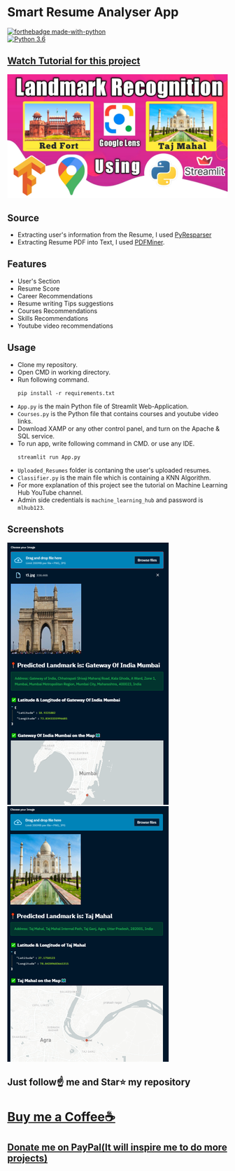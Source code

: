 # Smart Resume Analyser App

[![forthebadge made-with-python](http://ForTheBadge.com/images/badges/made-with-python.svg)](https://www.python.org/)                 
[![Python 3.6](https://img.shields.io/badge/python-3.6-blue.svg)](https://www.python.org/downloads/release/python-360/)   

## [Watch Tutorial for this project]()
<img src="https://github.com/Spidy20/LandMark_Detection/blob/master/yt_thumb.jpg">

## Source
- Extracting user's information from the Resume, I used [PyResparser](https://omkarpathak.in/pyresparser/)
- Extracting Resume PDF into Text, I used [PDFMiner](https://pypi.org/project/pdfminer/).

## Features
- User's Section
- Resume Score
- Career Recommendations
- Resume writing Tips suggestions
- Courses Recommendations
- Skills Recommendations
- Youtube video recommendations

## Usage
- Clone my repository.
- Open CMD in working directory.
- Run following command.
  ```
  pip install -r requirements.txt
  ```
- `App.py` is the main Python file of Streamlit Web-Application. 
- `Courses.py` is the Python file that contains courses and youtube video links.
- Download XAMP or any other control panel, and turn on the Apache & SQL service.
- To run app, write following command in CMD. or use any IDE.
  ```
  streamlit run App.py
  ```
- `Uploaded_Resumes` folder is contaning the user's uploaded resumes.
- `Classifier.py` is the main file which is containing a KNN Algorithm.
- For more explanation of this project see the tutorial on Machine Learning Hub YouTube channel.
- Admin side credentials is `machine_learning_hub` and password is `mlhub123`. 

## Screenshots

<img src="https://github.com/Spidy20/LandMark_Detection/blob/master/s1.PNG">
<img src="https://github.com/Spidy20/LandMark_Detection/blob/master/s2.PNG">


## Just follow☝️ me and Star⭐ my repository 

# [Buy me a Coffee☕](https://www.buymeacoffee.com/spidy20)
## [Donate me on PayPal(It will inspire me to do more projects)](https://www.paypal.me/spidy1820)